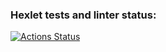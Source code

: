 ### Hexlet tests and linter status:
[![Actions Status](https://github.com/Ekaterina313/qa-engineer-project-85/actions/workflows/hexlet-check.yml/badge.svg)](https://github.com/Ekaterina313/qa-engineer-project-85/actions)
